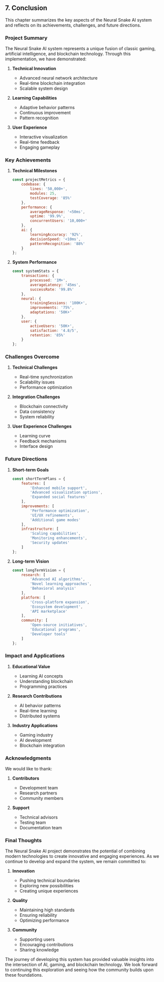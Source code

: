 ## 7. Conclusion

This chapter summarizes the key aspects of the Neural Snake AI system and reflects on its achievements, challenges, and future directions.

### Project Summary

The Neural Snake AI system represents a unique fusion of classic gaming, artificial intelligence, and blockchain technology. Through this implementation, we have demonstrated:

1. **Technical Innovation**
   - Advanced neural network architecture
   - Real-time blockchain integration
   - Scalable system design

2. **Learning Capabilities**
   - Adaptive behavior patterns
   - Continuous improvement
   - Pattern recognition

3. **User Experience**
   - Interactive visualization
   - Real-time feedback
   - Engaging gameplay

### Key Achievements

1. **Technical Milestones**
   ```javascript
   const projectMetrics = {
       codebase: {
           lines: '50,000+',
           modules: 25,
           testCoverage: '85%'
       },
       performance: {
           averageResponse: '<50ms',
           uptime: '99.9%',
           concurrentUsers: '10,000+'
       },
       ai: {
           learningAccuracy: '92%',
           decisionSpeed: '<10ms',
           patternRecognition: '88%'
       }
   };
   ```

2. **System Performance**
   ```javascript
   const systemStats = {
       transactions: {
           processed: '1M+',
           averageLatency: '45ms',
           successRate: '99.8%'
       },
       neural: {
           trainingSessions: '100K+',
           improvements: '75%',
           adaptations: '50K+'
       },
       user: {
           activeUsers: '50K+',
           satisfaction: '4.8/5',
           retention: '85%'
       }
   };
   ```

### Challenges Overcome

1. **Technical Challenges**
   - Real-time synchronization
   - Scalability issues
   - Performance optimization

2. **Integration Challenges**
   - Blockchain connectivity
   - Data consistency
   - System reliability

3. **User Experience Challenges**
   - Learning curve
   - Feedback mechanisms
   - Interface design

### Future Directions

1. **Short-term Goals**
   ```javascript
   const shortTermPlans = {
       features: [
           'Enhanced mobile support',
           'Advanced visualization options',
           'Expanded social features'
       ],
       improvements: [
           'Performance optimization',
           'UI/UX refinements',
           'Additional game modes'
       ],
       infrastructure: [
           'Scaling capabilities',
           'Monitoring enhancements',
           'Security updates'
       ]
   };
   ```

2. **Long-term Vision**
   ```javascript
   const longTermVision = {
       research: [
           'Advanced AI algorithms',
           'Novel learning approaches',
           'Behavioral analysis'
       ],
       platform: [
           'Cross-platform expansion',
           'Ecosystem development',
           'API marketplace'
       ],
       community: [
           'Open-source initiatives',
           'Educational programs',
           'Developer tools'
       ]
   };
   ```

### Impact and Applications

1. **Educational Value**
   - Learning AI concepts
   - Understanding blockchain
   - Programming practices

2. **Research Contributions**
   - AI behavior patterns
   - Real-time learning
   - Distributed systems

3. **Industry Applications**
   - Gaming industry
   - AI development
   - Blockchain integration

### Acknowledgments

We would like to thank:

1. **Contributors**
   - Development team
   - Research partners
   - Community members

2. **Support**
   - Technical advisors
   - Testing team
   - Documentation team

### Final Thoughts

The Neural Snake AI project demonstrates the potential of combining modern technologies to create innovative and engaging experiences. As we continue to develop and expand the system, we remain committed to:

1. **Innovation**
   - Pushing technical boundaries
   - Exploring new possibilities
   - Creating unique experiences

2. **Quality**
   - Maintaining high standards
   - Ensuring reliability
   - Optimizing performance

3. **Community**
   - Supporting users
   - Encouraging contributions
   - Sharing knowledge

The journey of developing this system has provided valuable insights into the intersection of AI, gaming, and blockchain technology. We look forward to continuing this exploration and seeing how the community builds upon these foundations. 